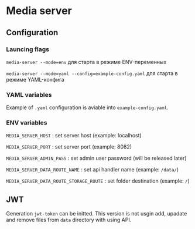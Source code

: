 # Media server

## Configuration

### Launcing flags
`media-server --mode=env` для старта в режиме ENV-переменных

`media-server --mode=yaml --config=example-config.yaml` для старта в режиме YAML-конфига

### YAML variables
Example of `.yaml` configuration is aviable into `example-config.yaml`.

### ENV variables
`MEDIA_SERVER_HOST` : set server host (example: localhost)

`MEDIA_SERVER_PORT` : set server port (example: 8082)

`MEDIA_SERVER_ADMIN_PASS` : set admin user password (will be released later)

`MEDIA_SERVER_DATA_ROUTE_NAME` : set api handler name (example: `/data/`)

`MEDIA_SERVER_DATA_ROUTE_STORAGE_ROUTE` : set folder destination (example: `/`)

## JWT
Generation `jwt-token` can be initted. This version is not usgin add, upadate and remove files from `data` directory with using API.